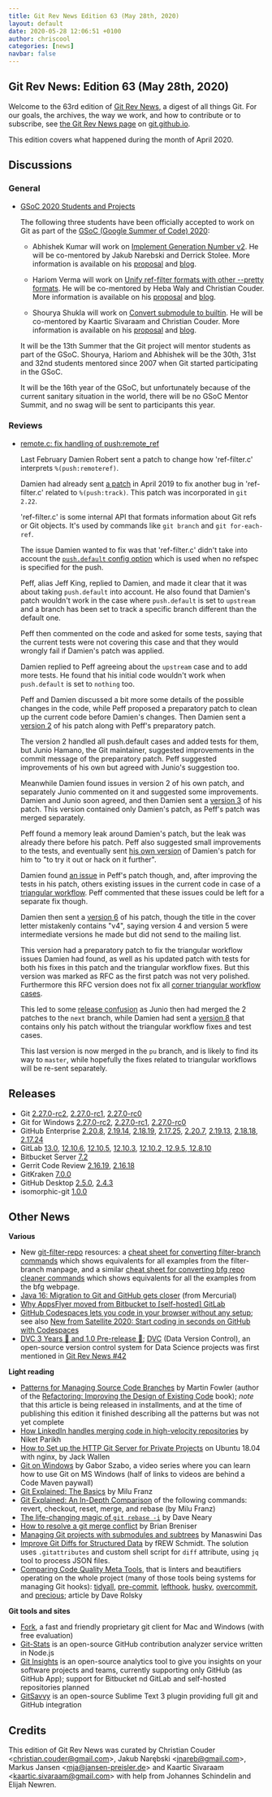 ```yaml
---
title: Git Rev News Edition 63 (May 28th, 2020)
layout: default
date: 2020-05-28 12:06:51 +0100
author: chriscool
categories: [news]
navbar: false
---
```


## Git Rev News: Edition 63 (May 28th, 2020)

Welcome to the 63rd edition of [Git Rev News](https://git.github.io/rev_news/rev_news/),
a digest of all things Git. For our goals, the archives, the way we work, and how to contribute or to
subscribe, see [the Git Rev News page](https://git.github.io/rev_news/rev_news/) on [git.github.io](http://git.github.io).

This edition covers what happened during the month of April 2020.

## Discussions

### General

* [GSoC 2020 Students and Projects](https://lore.kernel.org/git/CAP8UFD1iBxiOZ_OA4DbMF9Kx2UHL15TPygoX6x-JrDGuReG1Vw@mail.gmail.com/)

  The following three students have been officially accepted to work on Git
  as part of the [GSoC (Google Summer of Code) 2020](https://summerofcode.withgoogle.com/):

  - Abhishek Kumar will work on
    [Implement Generation Number v2](https://summerofcode.withgoogle.com/projects/#6140278689234944).
    He will be co-mentored by Jakub Narebski and Derrick Stolee.
    More information is available on his
    [proposal](https://lore.kernel.org/git/20200326101520.GA19326@Abhishek-Arch/)
    and [blog](https://abhishekkumar2718.github.io/blog).

  - Hariom Verma  will work on
    [Unify ref-filter formats with other --pretty formats](https://summerofcode.withgoogle.com/projects/#4593212745842688).
    He  will be co-mentored by Heba Waly and Christian Couder.
    More information is available on his
    [proposal](https://lore.kernel.org/git/CA+CkUQ966swTrR7D2vxgQ2ZA3E=Le=u8yvEAopOsphoCWGgDeg@mail.gmail.com/)
    and [blog](https://harry-hov.github.io/blogs/posts/).

  - Shourya Shukla will work on
    [Convert submodule to builtin](https://summerofcode.withgoogle.com/projects/#6451304047575040).
    He will be co-mentored by Kaartic Sivaraam and Christian Couder.
    More information is available on his
    [proposal](https://lore.kernel.org/git/20200325185053.10274-1-shouryashukla.oo@gmail.com/)
    and [blog](https://shouryashukla.blogspot.com/).

  It will be the 13th Summer that the Git project will mentor students
  as part of the GSoC. Shourya, Hariom and Abhishek will be the 30th,
  31st and 32nd students mentored since 2007 when Git started
  participating in the GSoC.

  It will be the 16th year of the GSoC, but unfortunately because of
  the current sanitary situation in the world, there will be no GSoC
  Mentor Summit, and no swag will be sent to participants this year.

### Reviews

* [remote.c: fix handling of push:remote_ref](https://lore.kernel.org/git/20200228172455.1734888-1-damien.olivier.robert+git@gmail.com/)

  Last February Damien Robert sent a patch to change how
  'ref-filter.c' interprets `%(push:remoteref)`.

  Damien had already sent [a patch](https://lore.kernel.org/git/20190417081754.bd27mjxjx7qdxhty@doriath/) in April 2019 to fix another bug in 'ref-filter.c'
  related to `%(push:track)`. This patch was incorporated in `git 2.22`.

  'ref-filter.c' is some internal API that formats information about
  Git refs or Git objects. It's used by commands like `git branch` and
  `git for-each-ref`.

  The issue Damien wanted to fix was that 'ref-filter.c' didn't take
  into account the [`push.default` config option](https://git-scm.com/docs/git-config#Documentation/git-config.txt-pushdefault)
  which is used when no refspec is specified for the push.

  Peff, alias Jeff King, replied to Damien, and made it clear that it
  was about taking `push.default` into account. He also found that
  Damien's patch wouldn't work in the case where `push.default` is set
  to `upstream` and a branch has been set to track a specific branch
  different than the default one.

  Peff then commented on the code and asked for some tests, saying
  that the current tests were not covering this case and that they
  would wrongly fail if Damien's patch was applied.

  Damien replied to Peff agreeing about the `upstream` case and to add
  more tests. He found that his initial code wouldn't work when
  `push.default` is set to `nothing` too.

  Peff and Damien discussed a bit more some details of the possible
  changes in the code, while Peff proposed a preparatory patch to
  clean up the current code before Damien's changes. Then Damien sent
  a [version 2](https://lore.kernel.org/git/20200303161223.1870298-1-damien.olivier.robert+git@gmail.com/)
  of his patch along with Peff's preparatory patch.

  The version 2 handled all push.default cases and added tests for
  them, but Junio Hamano, the Git maintainer, suggested improvements
  in the commit message of the preparatory patch. Peff suggested
  improvements of his own but agreed with Junio's suggestion too.

  Meanwhile Damien found issues in version 2 of his own patch, and
  separately Junio commented on it and suggested some
  improvements. Damien and Junio soon agreed, and then Damien sent a
  [version 3](https://lore.kernel.org/git/20200312164558.2388589-1-damien.olivier.robert+git@gmail.com/)
  of his patch. This version contained only Damien's patch, as Peff's
  patch was merged separately.

  Peff found a memory leak around Damien's patch, but the leak was
  already there before his patch. Peff also suggested small
  improvements to the tests, and eventually sent [his own
  version](https://public-inbox.org/git/20200328133134.GA1196665@coredump.intra.peff.net/) of Damien's patch for him to "to try it out or hack on it further".

  Damien found [an issue](https://public-inbox.org/git/20200416151213.xbo5x6jt477ezwvo@feanor/) in Peff's patch though, and, after improving
  the tests in his patch, others existing issues in the current code
  in case of a [triangular workflow](https://public-inbox.org/git/20200406160439.gg5uu6kepnyxpvuc@feanor/). Peff commented that these issues
  could be left for a separate fix though.

  Damien then sent a
  [version 6](https://lore.kernel.org/git/20200406175648.25737-1-damien.olivier.robert+git@gmail.com/)
  of his patch, though the title in the cover letter mistakenly
  contains "v4", saying version 4 and version 5 were intermediate
  versions he made but did not send to the mailing list.

  This version had a preparatory patch to fix the triangular workflow
  issues Damien had found, as well as his updated patch with tests for
  both his fixes in this patch and the triangular workflow fixes. But
  this version was marked as RFC as the first patch was not very
  polished. Furthermore this RFC version does not fix all
  [corner triangular workflow cases](https://lore.kernel.org/git/20200418173651.djzriazxj5kbo6ax@doriath/).

  This led to some [release confusion](https://lore.kernel.org/git/20200416211208.xqnnrkvcl2jw3ejr@doriath/)
  as Junio then had merged the 2 patches to the `next` branch, while
  Damien had sent a
  [version 8](https://lore.kernel.org/git/20200416150355.635436-1-damien.olivier.robert+git@gmail.com/)
  that contains only his patch without the triangular workflow fixes
  and test cases.

  This last version is now merged in the `pu` branch, and is
  likely to find its way to `master`, while hopefully the fixes
  related to triangular workflows will be re-sent separately.

<!---
### Support
-->

<!---
## Developer Spotlight:
-->

## Releases

+ Git [2.27.0-rc2](https://lore.kernel.org/git/xmqqtv02mt2m.fsf@gitster.c.googlers.com/),
[2.27.0-rc1](https://public-inbox.org/git/xmqqsgfuv2ko.fsf@gitster.c.googlers.com/),
[2.27.0-rc0](https://public-inbox.org/git/xmqqy2punll7.fsf@gitster.c.googlers.com/)
+ Git for Windows [2.27.0-rc2](https://github.com/git-for-windows/git/releases/tag/v2.27.0-rc2.windows.1),
[2.27.0-rc1](https://github.com/git-for-windows/git/releases/tag/v2.27.0-rc1.windows.1),
[2.27.0-rc0](https://github.com/git-for-windows/git/releases/tag/v2.27.0-rc0.windows.1)
+ GitHub Enterprise [2.20.8](https://enterprise.github.com/releases/2.20.8/notes),
[2.19.14](https://enterprise.github.com/releases/2.19.14/notes),
[2.18.19](https://enterprise.github.com/releases/2.18.19/notes),
[2.17.25](https://enterprise.github.com/releases/2.17.25/notes),
[2.20.7](https://enterprise.github.com/releases/2.20.7/notes),
[2.19.13](https://enterprise.github.com/releases/2.19.13/notes),
[2.18.18](https://enterprise.github.com/releases/2.18.18/notes),
[2.17.24](https://enterprise.github.com/releases/2.17.24/notes)
+ GitLab [13.0](https://about.gitlab.com/releases/2020/05/06/gitlab-com-13-0-breaking-changes/),
[12.10.6](https://about.gitlab.com/releases/2020/05/15/gitlab-12-10-6-released/),
[12.10.5](https://about.gitlab.com/releases/2020/05/13/gitlab-12-10-5-released/),
[12.10.3](https://about.gitlab.com/releases/2020/05/04/gitlab-12-10-3-released/),
[12.10.2, 12.9.5, 12.8.10](https://about.gitlab.com/releases/2020/04/30/security-release-12-10-2-released/)
+ Bitbucket Server [7.2](https://confluence.atlassian.com/bitbucketserver/bitbucket-server-release-notes-872139866.html)
+ Gerrit Code Review [2.16.19](https://www.gerritcodereview.com/2.16.html#21619),
[2.16.18](https://www.gerritcodereview.com/2.16.html#21618)
+ GitKraken [7.0.0](https://support.gitkraken.com/release-notes/current)
+ GitHub Desktop [2.5.0](https://desktop.github.com/release-notes/),
[2.4.3](https://desktop.github.com/release-notes/)
+ isomorphic-git [1.0.0](https://isomorphic-git.org/blog/2020/02/25/version-1-0-0)

## Other News

__Various__

* New [git-filter-repo](https://github.com/newren/git-filter-repo) resources:
  a [cheat sheet for converting filter-branch commands](https://github.com/newren/git-filter-repo/blob/master/Documentation/converting-from-filter-branch.md#cheat-sheet-conversion-of-examples-from-the-filter-branch-manpage)
  which shows equivalents for all examples from the filter-branch manpage, and a similar
  [cheat sheet for converting bfg repo cleaner commands](https://github.com/newren/git-filter-repo/blob/master/Documentation/converting-from-bfg-repo-cleaner.md#cheat-sheet-conversion-of-examples-from-bfg)
  which shows equivalents for all the examples from the bfg webpage.
* [Java 16: Migration to Git and GitHub gets closer](https://jaxenter.com/java-16-migration-to-git-and-github-jdk-172076.html)
  (from Mercurial)
* [Why AppsFlyer moved from Bitbucket to [self-hosted] GitLab](https://about.gitlab.com/blog/2020/04/27/appsflyer-moves-to-gitlab/)
* [GitHub Codespaces lets you code in your browser without any setup](https://thenextweb.com/dd/2020/05/06/github-codespace-lets-you-code-in-your-browser-without-any-setup/);
  see also [New from Satellite 2020: Start coding in seconds on GitHub with Codespaces](https://github.blog/2020-05-06-new-from-satellite-2020-github-codespaces-github-discussions-securing-code-in-private-repositories-and-more/#codespaces)
* [DVC 3 Years 🎉 and 1.0 Pre-release 🚀](https://dvc.org/blog/dvc-3-years-and-1-0-release);
  [DVC](https://dvc.org) (Data Version Control), an open-source version control
  system for Data Science projects was first mentioned in [Git Rev News #42](https://git.github.io/rev_news/2018/08/22/edition-42/)


__Light reading__

* [Patterns for Managing Source Code Branches](https://martinfowler.com/articles/branching-patterns.html)
  by Martin Fowler (author of the [Refactoring: Improving the Design of Existing Code](https://martinfowler.com/books/refactoring.html) book);
  _note_ that this article is being released in installments,
  and at the time of publishing this edition it finished describing all the patterns but was not yet complete
* [How LinkedIn handles merging code in high-velocity repositories](https://engineering.linkedin.com/blog/2020/continuous-integration)
  by Niket Parikh
* [How to Set up the HTTP Git Server for Private Projects](https://thenewstack.io/how-to-set-up-the-http-git-server-for-private-projects/)
  on Ubuntu 18.04 with nginx, by Jack Wallen
* [Git on Windows](https://code-maven.com/git-on-windows) by Gabor Szabo,
  a video series where you can learn how to use Git on MS Windows
  (half of links to videos are behind a Code Maven paywall)
* [Git Explained: The Basics](https://dev.to/milu_franz/git-explained-the-basics-igc)
  by Milu Franz
* [Git Explained: An In-Depth Comparison](https://dev.to/milu_franz/git-explained-an-in-depth-comparison-18mk)
  of the following commands: revert, checkout, reset, merge, and rebase
  (by Milu Franz)
* [The life-changing magic of `git rebase -i`](https://opensource.com/article/20/4/git-rebase-i)
  by Dave Neary
* [How to resolve a git merge conflict](https://opensource.com/article/20/4/git-merge-conflict)
  by Brian Breniser
* [Managing Git projects with submodules and subtrees](https://opensource.com/article/20/5/git-submodules-subtrees)
  by Manaswini Das
* [Improve Git Diffs for Structured Data](https://blog.afoolishmanifesto.com/posts/improve-git-diffs-structured-data/)
  by fREW Schmidt.  The solution uses `.gitattributes` and custom shell script
  for `diff` attribute, using `jq` tool to process JSON files.
* [Comparing Code Quality Meta Tools](https://blog.urth.org/2020/05/08/comparing-code-quality-meta-tools/),
  that is linters and beautifiers operating on the whole project
  (many of those tools being systems for managing Git hooks):
  [tidyall][], [pre-commit][], [lefthook][], [husky][], [overcommit][], and [precious][];
  article by Dave Rolsky

[tidyall]: https://metacpan.org/pod/distribution/Code-TidyAll/bin/tidyall
[pre-commit]: https://pre-commit.com/
[lefthook]: https://github.com/Arkweid/lefthook
[husky]: https://github.com/typicode/husky
[overcommit]: https://github.com/sds/overcommit
[precious]: https://github.com/houseabsolute/precious


__Git tools and sites__

* [Fork](https://fork.dev/), a fast and friendly proprietary git client for Mac and Windows
  (with free evaluation)
* [Git-Stats](https://gitstats.me/) is an open-source GitHub contribution analyzer
  service written in Node.js
* [Git Insights](https://www.gitinsights.io/) is an open-source analytics tool
  to give you insights on your software projects and teams, currently supporting
  only GitHub (as GitHub App); support for Bitbucket nd GitLab and self-hosted
  repositories planned
* [GitSavvy](https://github.com/timbrel/GitSavvy) is an open-source
  Sublime Text 3 plugin providing full git and GitHub integration


## Credits

This edition of Git Rev News was curated by
Christian Couder &lt;<christian.couder@gmail.com>&gt;,
Jakub Narębski &lt;<jnareb@gmail.com>&gt;,
Markus Jansen &lt;<mja@jansen-preisler.de>&gt; and
Kaartic Sivaraam &lt;<kaartic.sivaraam@gmail.com>&gt;
with help from Johannes Schindelin and Elijah Newren.

